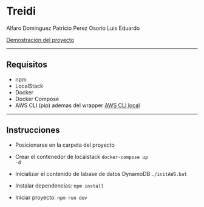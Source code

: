 # Treidi

Alfaro Dominguez Patricio
Perez Osorio Luis Eduardo

[Demostración del proyecto](https://drive.google.com/file/d/1vyPUgDNFS7LU842-MRSEzlpLvYfABhOB/view)

---

## Requisitos

 - npm
 - LocalStack
 - Docker
 - Docker Compose
 - AWS CLI (pip) ademas del wrapper [AWS CLI local](https://docs.localstack.cloud/user-guide/integrations/aws-cli/#localstack-aws-cli-awslocal)

---

## Instrucciones

- Posicionarse en la carpeta del proyecto
- Crear el contenedor de localstack
<code>docker-compose up -d</code>

- Inicializar el contenido de labase de datos DynamoDB
<code>./initAWS.bat</code>

- Instalar dependencias:
<code>npm install</code>

- Iniciar proyecto:
 <code>npm run dev</code>
 